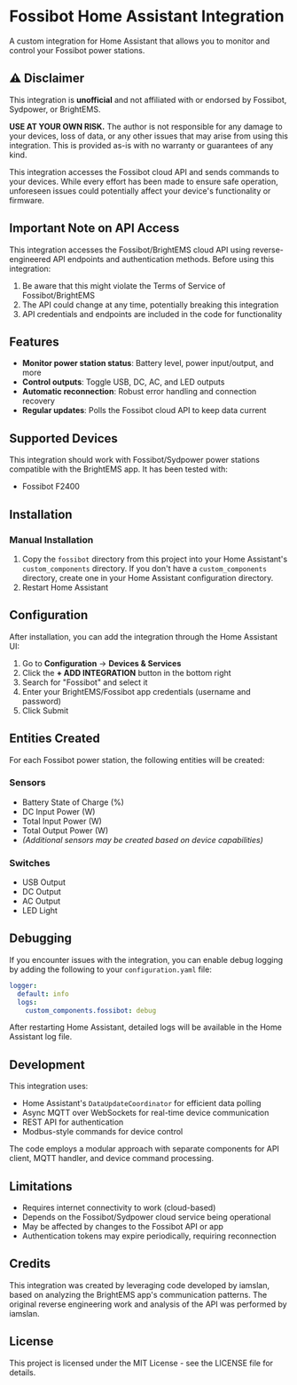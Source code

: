 # Fossibot Home Assistant Integration

A custom integration for Home Assistant that allows you to monitor and control your Fossibot power stations.

## ⚠️ Disclaimer

This integration is **unofficial** and not affiliated with or endorsed by Fossibot, Sydpower, or BrightEMS. 

**USE AT YOUR OWN RISK.** The author is not responsible for any damage to your devices, loss of data, or any other issues that may arise from using this integration. This is provided as-is with no warranty or guarantees of any kind.

This integration accesses the Fossibot cloud API and sends commands to your devices. While every effort has been made to ensure safe operation, unforeseen issues could potentially affect your device's functionality or firmware.

## Important Note on API Access

This integration accesses the Fossibot/BrightEMS cloud API using reverse-engineered API endpoints and authentication methods. Before using this integration:

1. Be aware that this might violate the Terms of Service of Fossibot/BrightEMS
2. The API could change at any time, potentially breaking this integration
3. API credentials and endpoints are included in the code for functionality

## Features

- **Monitor power station status**: Battery level, power input/output, and more
- **Control outputs**: Toggle USB, DC, AC, and LED outputs
- **Automatic reconnection**: Robust error handling and connection recovery
- **Regular updates**: Polls the Fossibot cloud API to keep data current

## Supported Devices

This integration should work with Fossibot/Sydpower power stations compatible with the BrightEMS app. It has been tested with:

- Fossibot F2400

## Installation


### Manual Installation

1. Copy the `fossibot` directory from this project into your Home Assistant's `custom_components` directory. If you don't have a `custom_components` directory, create one in your Home Assistant configuration directory.
2. Restart Home Assistant

## Configuration

After installation, you can add the integration through the Home Assistant UI:

1. Go to **Configuration** → **Devices & Services**
2. Click the **+ ADD INTEGRATION** button in the bottom right
3. Search for "Fossibot" and select it
4. Enter your BrightEMS/Fossibot app credentials (username and password)
5. Click Submit

## Entities Created

For each Fossibot power station, the following entities will be created:

### Sensors
- Battery State of Charge (%)
- DC Input Power (W)
- Total Input Power (W)
- Total Output Power (W)
- _(Additional sensors may be created based on device capabilities)_

### Switches
- USB Output
- DC Output
- AC Output
- LED Light

## Debugging

If you encounter issues with the integration, you can enable debug logging by adding the following to your `configuration.yaml` file:

```yaml
logger:
  default: info
  logs:
    custom_components.fossibot: debug
```

After restarting Home Assistant, detailed logs will be available in the Home Assistant log file.

## Development

This integration uses:
- Home Assistant's `DataUpdateCoordinator` for efficient data polling
- Async MQTT over WebSockets for real-time device communication
- REST API for authentication
- Modbus-style commands for device control

The code employs a modular approach with separate components for API client, MQTT handler, and device command processing.

## Limitations

- Requires internet connectivity to work (cloud-based)
- Depends on the Fossibot/Sydpower cloud service being operational
- May be affected by changes to the Fossibot API or app
- Authentication tokens may expire periodically, requiring reconnection

## Credits

This integration was created by leveraging code developed by iamslan, based on analyzing the BrightEMS app's communication patterns. The original reverse engineering work and analysis of the API was performed by iamslan.

## License

This project is licensed under the MIT License - see the LICENSE file for details.
